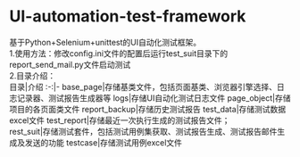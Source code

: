 # UI-automation-test-framework
基于Python+Selenium+unittest的UI自动化测试框架。  
1.使用方法：修改config.ini文件的配置后运行test_suit目录下的report_send_mail.py文件启动测试  
2.目录介绍：  
目录|介绍
:-:|-
base_page|存储基类文件，包括页面基类、浏览器引擎选择、日志记录器、测试报告生成器等
logs|存储UI自动化测试日志文件
page_object|存储项目的各页面类文件
report_backup|存储历史测试报告
test_data|存储测试数据excel文件
test_report|存储最近一次执行生成的测试报告文件；  
rest_suit|存储测试套件，包括测试用例集获取、测试报告生成、测试报告邮件生成及发送的功能
testcase|存储测试用例excel文件